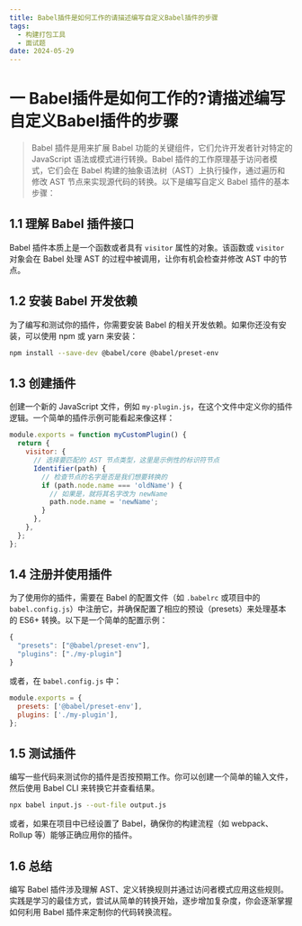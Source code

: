 ```yaml
---
title: Babel插件是如何工作的请描述编写自定义Babel插件的步骤
tags:
  - 构建打包工具
  - 面试题
date: 2024-05-29
---
```

# 一 Babel插件是如何工作的?请描述编写自定义Babel插件的步骤

> Babel 插件是用来扩展 Babel 功能的关键组件，它们允许开发者针对特定的 JavaScript 语法或模式进行转换。Babel 插件的工作原理基于访问者模式，它们会在 Babel 构建的抽象语法树（AST）上执行操作，通过遍历和修改 AST 节点来实现源代码的转换。以下是编写自定义 Babel 插件的基本步骤：

## 1.1 理解 Babel 插件接口

Babel 插件本质上是一个函数或者具有 `visitor` 属性的对象。该函数或 `visitor` 对象会在 Babel 处理 AST 的过程中被调用，让你有机会检查并修改 AST 中的节点。

## 1.2 安装 Babel 开发依赖

为了编写和测试你的插件，你需要安装 Babel 的相关开发依赖。如果你还没有安装，可以使用 npm 或 yarn 来安装：

 ```bash
 npm install --save-dev @babel/core @babel/preset-env
```

## 1.3 创建插件

创建一个新的 JavaScript 文件，例如 `my-plugin.js`，在这个文件中定义你的插件逻辑。一个简单的插件示例可能看起来像这样：

```js
module.exports = function myCustomPlugin() {
  return {
    visitor: {
      // 选择要匹配的 AST 节点类型，这里是示例性的标识符节点
      Identifier(path) {
        // 检查节点的名字是否是我们想要转换的
        if (path.node.name === 'oldName') {
          // 如果是，就将其名字改为 newName
          path.node.name = 'newName';
        }
      },
    },
  };
};
```

## 1.4 注册并使用插件

为了使用你的插件，需要在 Babel 的配置文件（如 `.babelrc` 或项目中的 `babel.config.js`）中注册它，并确保配置了相应的预设（presets）来处理基本的 ES6+ 转换。以下是一个简单的配置示例：

```js
{
  "presets": ["@babel/preset-env"],
  "plugins": ["./my-plugin"]
}
```

或者，在 `babel.config.js` 中：

```js
module.exports = {
  presets: ['@babel/preset-env'],
  plugins: ['./my-plugin'],
};
```

## 1.5 测试插件

编写一些代码来测试你的插件是否按预期工作。你可以创建一个简单的输入文件，然后使用 Babel CLI 来转换它并查看结果。

```bash
npx babel input.js --out-file output.js
```

或者，如果在项目中已经设置了 Babel，确保你的构建流程（如 webpack、Rollup 等）能够正确应用你的插件。

## 1.6 总结

编写 Babel 插件涉及理解 AST、定义转换规则并通过访问者模式应用这些规则。实践是学习的最佳方式，尝试从简单的转换开始，逐步增加复杂度，你会逐渐掌握如何利用 Babel 插件来定制你的代码转换流程。

